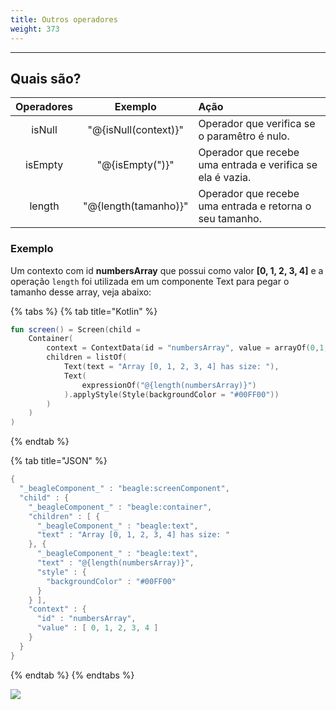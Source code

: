 ```yaml
---
title: Outros operadores
weight: 373
---
```


---

## Quais são? 

| Operadores | Exemplo | Ação |
| :---: | :---: | :--- |
| isNull | "@{isNull\(context\)}" | Operador que verifica se o paramêtro é nulo.  |
| isEmpty | "@{isEmpty\("\)}" | Operador que recebe uma entrada e verifica se ela é vazia. |
| length | "@{length\(tamanho\)}" | Operador que recebe uma entrada e retorna o seu tamanho. |

### Exemplo

 Um contexto com id **numbersArray** que possui como valor **\[0, 1, 2, 3, 4\]** e a operação `length` foi utilizada em um componente Text para pegar o tamanho desse array, veja abaixo:

{% tabs %}
{% tab title="Kotlin" %}
```kotlin
fun screen() = Screen(child = 
    Container(
        context = ContextData(id = "numbersArray", value = arrayOf(0,1,2,3,4)),
        children = listOf(
            Text(text = "Array [0, 1, 2, 3, 4] has size: "),
            Text(
                expressionOf("@{length(numbersArray)}")
            ).applyStyle(Style(backgroundColor = "#00FF00"))
        )
    )
)
```
{% endtab %}

{% tab title="JSON" %}
```kotlin
{
  "_beagleComponent_" : "beagle:screenComponent",
  "child" : {
    "_beagleComponent_" : "beagle:container",
    "children" : [ {
      "_beagleComponent_" : "beagle:text",
      "text" : "Array [0, 1, 2, 3, 4] has size: "
    }, {
      "_beagleComponent_" : "beagle:text",
      "text" : "@{length(numbersArray)}",
      "style" : {
        "backgroundColor" : "#00FF00"
      }
    } ],
    "context" : {
      "id" : "numbersArray",
      "value" : [ 0, 1, 2, 3, 4 ]
    }
  }
}
```
{% endtab %}
{% endtabs %}

![](../../../.gitbook/assets/others.png)
